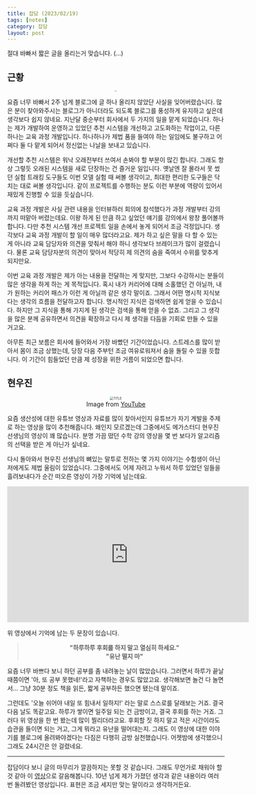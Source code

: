 ```yaml
---
title: 잡담 (2023/02/19)
tags: [notes]
category: 잡담
layout: post
---
```


절대 바빠서 짧은 글을 올리는거 맞습니다. (...)

<!--more-->

## 근황

<center>
  <figure>
    <img src="/assets/images/2023-02-19-short-post/businessman-having-headache.jpg"
      alt="Busy!" style="zoom:12%;" loading="lazy"/>
  </figure>
</center>

요즘 너무 바빠서 2주 넘게 블로그에 글 하나 올리지 않았단 사실을 잊어버렸습니다.
많은 분이 찾아와주시는 블로그가 아니더라도 되도록 블로그를 풍성하게 유지하고 싶은데 생각보다 쉽지 않네요.
지난달 중순부터 회사에서 두 가지의 일을 맡게 되었습니다.
하나는 제가 개발하여 운영하고 있었던 추천 시스템을 개선하고 고도화하는 작업이고, 다른 하나는 교육 과정 개발입니다.
하나하나가 제법 품을 들여야 하는 일임에도 불구하고 어쩌다 둘 다 맡게 되어서 정신없는 나날을 보내고 있습니다.

개선할 추천 시스템은 워낙 오래전부터 쓰여서 손봐야 할 부분이 많긴 합니다.
그래도 항상 그렇듯 오래된 시스템을 새로 단장하는 건 즐거운 일입니다.
옛날엔 잘 몰라서 못 썼던 실험 트래킹 도구들도 이번 모델 실험 때 써볼 생각이고, 최대한 편리한 도구들은 닥치는 대로 써볼 생각입니다.
같이 프로젝트를 수행하는 분도 이런 부분에 역량이 있어서 재밌게 진행할 수 있을 듯싶습니다.

교육 과정 개발은 사실 관련 내용을 인터뷰하러 회의에 참석했다가 과정 개발부터 강의까지 떠맡아 버렸는데요.
이왕 하게 된 만큼 하고 싶었던 얘기를 강의에서 왕창 풀어볼까 합니다.
다만 추천 시스템 개선 프로젝트 일을 손에서 놓게 되어서 조금 걱정입니다.
생각보다 교육 과정 개발이 할 일이 매우 많더라고요.
제가 하고 싶은 말을 다 할 수 있는 게 아니라 교육 담당자와 의견을 맞춰서 해야 하니 생각보다 브레이크가 많이 걸렸습니다.
물론 교육 담당자분의 의견이 맞아서 적당히 제 의견의 숨을 죽여서 수위를 맞추게 되지만요.

이번 교육 과정 개발은 제가 아는 내용을 전달하는 게 맞지만, 그보다 수강하시는 분들이 많은 생각을 하게 하는 게 목적입니다.
혹시 내가 커리어에 대해 소홀했던 건 아닐까, 내가 원하는 커리어 패스가 이런 게 아닐까 같은 생각 말이죠.
그래서 어떤 명시적 지식보다는 생각의 흐름을 전달하고자 합니다.
명시적인 지식은 검색하면 쉽게 얻을 수 있습니다.
하지만 그 지식을 통해 가지게 된 생각은 검색을 통해 얻을 수 없죠.
그리고 그 생각을 많은 분께 공유하면서 의견을 확장하고 다시 제 생각을 다듬을 기회로 만들 수 있을 거고요.

아무튼 최근 보름은 회사에 들어와서 가장 바빴던 기간이었습니다.
스트레스를 많이 받아서 몸이 조금 상했는데, 당장 다음 주부턴 조금 여유로워져서 숨을 돌릴 수 있을 듯합니다.
이 기간이 힘들었던 만큼 제 성장을 위한 거름이 되었으면 합니다.

## 현우진

<center>
  <figure>
    <img src="https://i.ytimg.com/vi/fMhCyBeZTiU/maxresdefault.jpg"
      alt="TITLE" style="zoom:50%;" loading="lazy"/>
    <figcaption style="text-align: center;">Image from <a href="https://www.youtube.com/watch?v=fMhCyBeZTiU">YouTube</a></figcaption>
  </figure>
</center>

요즘 생산성에 대한 유튜브 영상과 자료를 많이 찾아서인지 유튜브가 자기 계발을 주제로 하는 영상을 많이 추천해줍니다.
왜인지 모르겠는데 그중에서도 메가스터디 현우진 선생님의 영상이 꽤 많습니다.
분명 가끔 떴던 수학 강의 영상을 몇 번 보다가 알고리즘의 선택을 받은 게 아닌가 싶네요.

다시 돌아와서 현우진 선생님의 뼈있는 말투로 전하는 몇 가지 이야기는 수험생이 아닌 저에게도 제법 울림이 있었습니다.
그중에서도 어제 자려고 누워서 하루 있었던 일들을 흘려보내다가 순간 떠오른 영상이 가장 기억에 남는데요.

<center><iframe width="560" height="315" src="https://www.youtube.com/embed/2nmE2_if5xw" title="YouTube video player" frameborder="0" allow="accelerometer; autoplay; clipboard-write; encrypted-media; gyroscope; picture-in-picture; web-share" allowfullscreen></iframe></center>

위 영상에서 기억에 남는 두 문장이 있습니다.

> <b><center>"하루하루 후회를 하지 말고 열심히 하세요."</center></b>
> <b><center>"유난 떨지 마"</center></b>

요즘 너무 바쁘다 보니 하던 공부를 좀 내려놓는 날이 많았습니다.
그러면서 하루가 끝날 때쯤이면 '아, 또 공부 못했네!'라고 자책하는 경우도 많았고요.
생각해보면 놀건 다 놀면서... 그냥 30분 정도 책을 읽든, 짧게 공부하든 했으면 됐는데 말이죠.

그런데도 '오늘 쉬어야 내일 또 힘내서 일하지!' 라는 말로 스스로를 달래보는 거죠.
결국 다음 날도 똑같고요.
하루가 쌓이면 일주일 되는 건 금방이고, 결국 후회를 하는 거죠.
그러다 위 영상을 한 번 봤는데 많이 찔리더라고요.
후회할 짓 하지 말고 적은 시간이라도 습관을 들이면 되는 거고, 그게 뭐라고 유난을 떨어대는지.
그래도 이 영상에 대한 이야기를 블로그에 올려봐야겠다는 다짐은 다행히 금방 실천했습니다.
어젯밤에 생각했으니 그래도 24시간은 안 걸렸네요.

---

잡담이다 보니 글의 마무리가 깔끔하지는 못할 것 같습니다.
그래도 무언가로 채워야 할 것 같아 이 [영상](https://youtube.com/shorts/CDBJVh4oFmg?feature=share)으로 갈음해봅니다.
10년 넘게 제가 가졌던 생각과 같은 내용이라 여러 번 돌려봤던 영상입니다.
표현은 조금 세지만 맞는 말이라고 생각하거든요.
